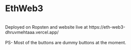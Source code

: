 # EthWeb3
<br>
Deployed on Ropsten and website live at https://eth-web3-dhruvmehtaaa.vercel.app/ <br> <br>
PS- Most of the buttons are dummy buttons at the moment.

